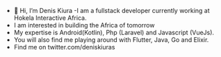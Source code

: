 - 👋 Hi,  I’m Denis Kiura
-I am a fullstack developer currently working at Hokela Interactive Africa.
- I am interested in building the Africa of tomorrow
- My expertise is Android(Kotlin), Php (Laravel) and Javascript (VueJs).
- You will also find me playing around with Flutter, Java, Go and Elixir.
- Find me on twitter.com/deniskiuras


<!---
kidrocker/kidrocker is a ✨ special ✨ repository because its `README.md` (this file) appears on your GitHub profile.
You can click the Preview link to take a look at your changes.
--->

